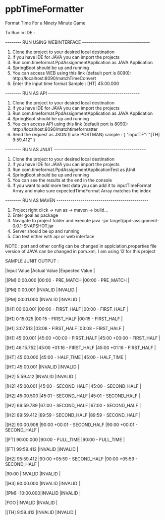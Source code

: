 # ppbTimeFormatter
Format Time For a Ninety Minute Game

To Run in IDE :

-------- RUN USING WEBINTERFACE ----------------------------------
1) Clone the project to your desired local destination
2) If you have IDE for JAVA you can import the projects
3) Run com.timeformat.PpdAssignmentApplication as JAVA Application
4) SpringBoot should be up and running 
5) You can access WEB using this link (default port is 8090):
   http://localhost:8090/matchTimeConvert
6) Enter the input time format
   Sample : [HT] 45:00.000

-------- RUN AS API ---------------------------------------------- 
1) Clone the project to your desired local destination
2) If you have IDE for JAVA you can import the projects
3) Run com.timeformat.PpdAssignmentApplication as JAVA Application
4) SpringBoot should be up and running 
5) You can access API using this link (default port is 8090):
   http://localhost:8090/matchtimeformatter
6) Send the request as JSON (I use POSTMAN)
   sample :
   {
    "inputTF": "[TH] 9:59.412"
   }
   
-------- RUN AS JNUIT ---------------------------------------------- 
1) Clone the project to your desired local destination
2) If you have IDE for JAVA you can import the projects
3) Run com.timeformat.PpdAssignmentApplicationTest as jUnit
4) SpringBoot should be up and running 
5) You can see the results at the end in the console
6) If you want to add more test data you can add it to inputTimeFormat Array and make sure expectedTimeFormat Array matches the index

-------- RUN AS MAVEN ---------------------------------------------- 
1) Project right click -> run as -> maven -> build...
2) Enter goal as package
3) Navigate to project folder and execute java -jar target/ppd-assignment-0.0.1-SNAPSHOT.jar
4) Server should be up and running 
5) Can test either with api or web interface


NOTE :
port and other config can be changed in applciation.properties file
version of JAVA can be changed in pom.xml, I am using 12 for this project

SAMPLE JUNIT OUTPUT :

|Input Value    |Actual Value               |Expected Value             |

|[PM] 0:00.000  |00:00 - PRE_MATCH          |00:00 - PRE_MATCH          |

|[PM] 0:00.001  |INVALID                    |INVALID                    |

|[PM] 00:01.000 |INVALID                    |INVALID                    |

|[H1] 00:00.001 |00:00 - FIRST_HALF         |00:00 - FIRST_HALF         |

|[H1] 0:15.025  |00:15 - FIRST_HALF         |00:15 - FIRST_HALF         |

|[H1] 3:07.513  |03:08 - FIRST_HALF         |03:08 - FIRST_HALF         |

|[H1] 45:00.001 |45:00 +00:00 - FIRST_HALF  |45:00 +00:00 - FIRST_HALF  |

|[H1] 46:15.752 |45:00 +01:16 - FIRST_HALF  |45:00 +01:16 - FIRST_HALF  |

|[HT] 45:00.000 |45:00 - HALF_TIME          |45:00 - HALF_TIME          |

|[HT] 45:00.001 |INVALID                    |INVALID                    |

|[H2] 5:59.412  |INVALID                    |INVALID                    |

|[H2] 45:00.001 |45:00 - SECOND_HALF        |45:00 - SECOND_HALF        |

|[H2] 45:00.500 |45:01 - SECOND_HALF        |45:01 - SECOND_HALF        |

|[H2] 66:59.789 |67:00 - SECOND_HALF        |67:00 - SECOND_HALF        |

|[H2] 89:59.412 |89:59 - SECOND_HALF        |89:59 - SECOND_HALF        |

|[H2] 90:00.908 |90:00 +00:01 - SECOND_HALF |90:00 +00:01 - SECOND_HALF |

|[FT] 90:00.000 |90:00 - FULL_TIME          |90:00 - FULL_TIME          |

|[FT] 99:59.412 |INVALID                    |INVALID                    |

|[H2] 95:59.412 |90:00 +05:59 - SECOND_HALF |90:00 +05:59 - SECOND_HALF |

|90:00          |INVALID                    |INVALID                    |

|[H3] 90:00.000 |INVALID                    |INVALID                    |

|[PM] -10:00.000|INVALID                    |INVALID                    |

|FOO            |INVALID                    |INVALID                    |

|[TH] 9:59.412  |INVALID                    |INVALID                    |
